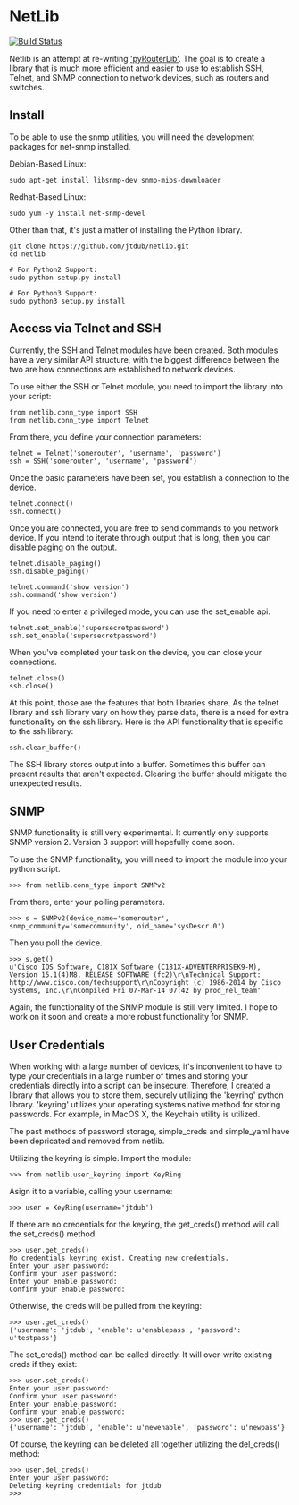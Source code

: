# NetLib

[![Build Status](https://travis-ci.org/netopsio/netlib.svg)](https://travis-ci.org/netopsio/netlib)

Netlib is an attempt at re-writing
['pyRouterLib'](https://github.com/jtdub/pyRouterLib). The goal is to create a
library that is much more efficient and easier to use to establish SSH, Telnet,
and SNMP connection to network devices, such as routers and switches.

## Install

To be able to use the snmp utilities, you will need the development packages for net-snmp installed.

Debian-Based Linux:

```
sudo apt-get install libsnmp-dev snmp-mibs-downloader
```

Redhat-Based Linux:

```
sudo yum -y install net-snmp-devel
```

Other than that, it's just a matter of installing the Python library.

```
git clone https://github.com/jtdub/netlib.git
cd netlib

# For Python2 Support:
sudo python setup.py install

# For Python3 Support:
sudo python3 setup.py install
```

## Access via Telnet and SSH

Currently, the SSH and Telnet modules have been created. Both modules have a
very similar API structure, with the biggest difference between the two are how
connections are established to network devices.

To use either the SSH or Telnet module, you need to import the library into your script:

```
from netlib.conn_type import SSH
from netlib.conn_type import Telnet
```

From there, you define your connection parameters:

```
telnet = Telnet('somerouter', 'username', 'password')
ssh = SSH('somerouter', 'username', 'password')
```

Once the basic parameters have been set, you establish a connection to the
device.

```
telnet.connect()
ssh.connect()
```

Once you are connected, you are free to send commands to you network device. If
you intend to iterate through output that is long, then you can disable paging
on the output.

```
telnet.disable_paging()
ssh.disable_paging()

telnet.command('show version')
ssh.command('show version')
```

If you need to enter a privileged mode, you can use the set_enable api.

```
telnet.set_enable('supersecretpassword')
ssh.set_enable('supersecretpassword')
```

When you've completed your task on the device, you can close your connections.

```
telnet.close()
ssh.close()
```

At this point, those are the features that both libraries share. As the telnet
library and ssh library vary on how they parse data, there is a need for extra
functionality on the ssh library. Here is the API functionality that is
specific to the ssh library:

```
ssh.clear_buffer()
```

The SSH library stores output into a buffer. Sometimes this buffer can present
results that aren't expected. Clearing the buffer should mitigate the
unexpected results.

## SNMP

SNMP functionality is still very experimental. It currently only supports SNMP
version 2. Version 3 support will hopefully come soon.

To use the SNMP functionality, you will need to import the module into your
python script.

```
>>> from netlib.conn_type import SNMPv2
```

From there, enter your polling parameters.

```
>>> s = SNMPv2(device_name='somerouter', snmp_community='somecommunity', oid_name='sysDescr.0')
```

Then you poll the device.

```
>>> s.get()
u'Cisco IOS Software, C181X Software (C181X-ADVENTERPRISEK9-M), Version 15.1(4)M8, RELEASE SOFTWARE (fc2)\r\nTechnical Support: http://www.cisco.com/techsupport\r\nCopyright (c) 1986-2014 by Cisco Systems, Inc.\r\nCompiled Fri 07-Mar-14 07:42 by prod_rel_team'
```

Again, the functionality of the SNMP module is still very limited. I hope to
work on it soon and create a more robust functionality for SNMP.

## User Credentials

When working with a large number of devices, it's inconvenient to have to type
your credentials in a large number of times and storing your credentials
directly into a script can be insecure. Therefore, I created a library that
allows you to store them, securely utilizing the 'keyring' python library.
'keyring' utilizes your operating systems native method for storing passwords.
For example, in MacOS X, the Keychain utility is utilized.

The past methods of password storage, simple_creds and simple_yaml have been depricated
and removed from netlib.

Utilizing the keyring is simple. Import the module:

```
>>> from netlib.user_keyring import KeyRing
```

Asign it to a variable, calling your username:
```
>>> user = KeyRing(username='jtdub')
```

If there are no credentials for the keyring, the get_creds() method will call the set_creds()
method:
```
>>> user.get_creds()
No credentials keyring exist. Creating new credentials.
Enter your user password: 
Confirm your user password: 
Enter your enable password: 
Confirm your enable password: 
```

Otherwise, the creds will be pulled from the keyring:
```
>>> user.get_creds()
{'username': 'jtdub', 'enable': u'enablepass', 'password': u'testpass'}
```

The set_creds() method can be called directly. It will over-write existing creds if they exist:
```
>>> user.set_creds()
Enter your user password: 
Confirm your user password: 
Enter your enable password: 
Confirm your enable password: 
>>> user.get_creds()
{'username': 'jtdub', 'enable': u'newenable', 'password': u'newpass'}
```

Of course, the keyring can be deleted all together utilizing the del_creds() method:
```
>>> user.del_creds()
Enter your user password: 
Deleting keyring credentials for jtdub
>>> 
```
